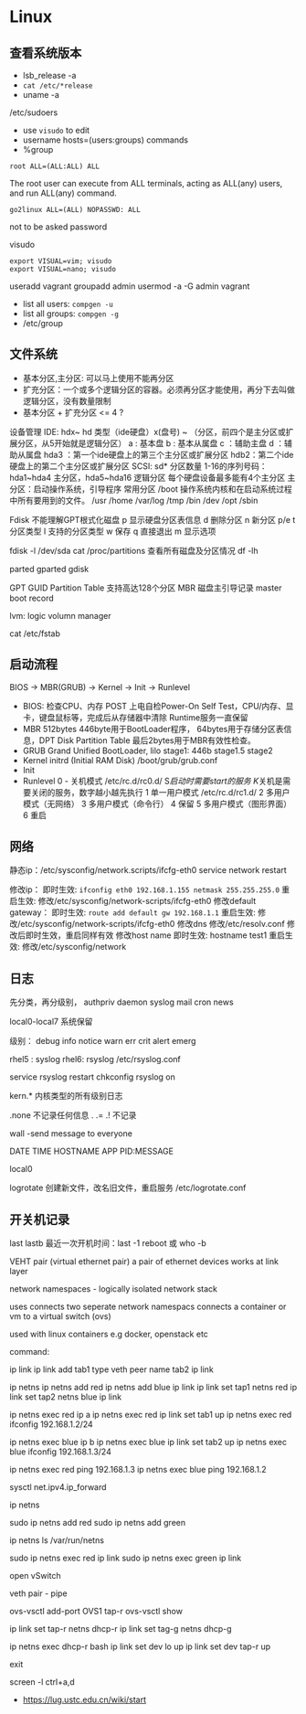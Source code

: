 # Linux

## 查看系统版本
* lsb_release -a
* `cat /etc/*release`
* uname -a

/etc/sudoers
* use `visudo` to edit
* username hosts=(users:groups) commands
* %group
```
root ALL=(ALL:ALL) ALL
```
The root user can execute from ALL terminals, acting as ALL(any) users, and run ALL(any) command.

```
go2linux ALL=(ALL) NOPASSWD: ALL
```
not to be asked password

visudo
```
export VISUAL=vim; visudo
export VISUAL=nano; visudo
```


useradd vagrant
groupadd admin
usermod -a -G admin vagrant

* list all users: `compgen -u`
* list all groups: `compgen -g`
* /etc/group

## 文件系统

* 基本分区,主分区: 可以马上使用不能再分区
* 扩充分区：一个或多个逻辑分区的容器。必须再分区才能使用，再分下去叫做逻辑分区，没有数量限制
* 基本分区 + 扩充分区 <= 4 ?

设备管理
    IDE: hdx~   hd 类型（ide硬盘）x(盘号) ~ （分区，前四个是主分区或扩展分区，从5开始就是逻辑分区）
        a : 基本盘
        b : 基本从属盘
        c ：辅助主盘
        d ：辅助从属盘
        hda3 ：第一个ide硬盘上的第三个主分区或扩展分区
        hdb2：第二个ide硬盘上的第二个主分区或扩展分区
    SCSI: sd*
分区数量
    1-16的序列号码：hda1~hda4 主分区，hda5~hda16 逻辑分区
    每个硬盘设备最多能有4个主分区
    主分区：启动操作系统，引导程序
常用分区
    /boot 操作系统内核和在启动系统过程中所有要用到的文件。
    /usr
    /home
    /var/log
    /tmp
    /bin
    /dev
    /opt
    /sbin

Fdisk 不能理解GPT根式化磁盘
    p 显示硬盘分区表信息
    d 删除分区
    n 新分区 p/e
    t 分区类型
    l 支持的分区类型
    w 保存
    q 直接退出
    m 显示选项

fdisk -l /dev/sda
cat /proc/partitions 查看所有磁盘及分区情况
df -lh

parted
gparted
gdisk

GPT GUID Partition Table 支持高达128个分区
MBR 磁盘主引导记录 master boot record

lvm: logic volumn manager

cat /etc/fstab


## 启动流程

BIOS -> MBR(GRUB) -> Kernel -> Init -> Runlevel
- BIOS: 检查CPU、内存
    POST 上电自检Power-On Self Test，CPU/内存、显卡，键盘鼠标等，完成后从存储器中清除
    Runtime服务一直保留
- MBR 512bytes
    446byte用于BootLoader程序，
    64bytes用于存储分区表信息，DPT Disk Partition Table
    最后2bytes用于MBR有效性检查。
- GRUB Grand Unified BootLoader, lilo
    stage1: 446b
    stage1.5
    stage2
- Kernel
    initrd (Initial RAM Disk)
    /boot/grub/grub.conf
- Init
- Runlevel
    0 - 关机模式 /etc/rc.d/rc0.d/ S*启动时需要start的服务 K*关机是需要关闭的服务，数字越小越先执行
    1 单一用户模式 /etc/rc.d/rc1.d/
    2 多用户模式（无网络）
    3 多用户模式（命令行）
    4 保留
    5 多用户模式（图形界面）
    6 重启


## 网络
静态ip：/etc/sysconfig/network.scripts/ifcfg-eth0
service network restart

修改ip：
    即时生效: `ifconfig eth0 192.168.1.155 netmask 255.255.255.0`
    重启生效: 修改/etc/sysconfig/network-scripts/ifcfg-eth0
修改default gateway：
    即时生效: `route add default gw 192.168.1.1`
    重启生效: 修改/etc/sysconfig/network-scripts/ifcfg-eth0
修改dns
    修改/etc/resolv.conf 修改后即时生效，重启同样有效
修改host name
    即时生效: hostname test1
    重启生效: 修改/etc/sysconfig/network

## 日志
先分类，再分级别，
authpriv
daemon
syslog
mail
cron
news

local0-local7 系统保留


级别：
debug
info
notice
warn
err
crit
alert
emerg

rhel5 : syslog
rhel6: rsyslog /etc/rsyslog.conf

service rsyslog restart
chkconfig rsyslog on

kern.* 内核类型的所有级别日志

.none 不记录任何信息
.
.=
.! 不记录

wall -send message to everyone

DATE TIME HOSTNAME APP PID:MESSAGE

local0


logrotate 创建新文件，改名旧文件，重启服务
/etc/logrotate.conf

## 开关机记录
last
lastb
最近一次开机时间：last -1 reboot 或 who -b

VEHT pair (virtual ethernet pair)
    a pair of ethernet devices
    works at link layer

network namespaces - logically isolated network stack

uses
    connects two seperate network namespacs
    connects a container or vm to a virtual switch (ovs)

used with linux containers e.g docker, openstack etc

command:

ip link
ip link add tab1 type veth peer name tab2
ip link

ip netns
ip netns add red
ip netns add blue
ip link
ip link set tap1 netns red
ip link set tap2 netns blue
ip link



ip netns exec red ip a
ip netns exec red ip link set tab1 up
ip netns exec red ifconfig 192.168.1.2/24

ip netns exec blue ip b
ip netns exec blue ip link set tab2 up
ip netns exec blue ifconfig 192.168.1.3/24

ip netns exec red ping 192.168.1.3
ip netns exec blue ping 192.168.1.2



sysctl net.ipv4.ip_forward




ip netns

sudo ip netns add red
sudo ip netns add green

ip netns
ls /var/run/netns

sudo ip netns exec red ip link
sudo ip netns exec green ip link


open vSwitch

veth pair - pipe


ovs-vsctl add-port OVS1 tap-r
ovs-vsctl show


ip link set tap-r netns dhcp-r
ip link set tag-g netns dhcp-g

ip netns exec dhcp-r bash
ip link set dev lo up
ip link set dev tap-r up

exit


screen
  -l
  ctrl+a,d
* https://lug.ustc.edu.cn/wiki/start
